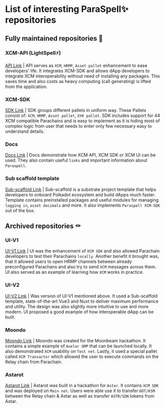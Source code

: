 # List of interesting ParaSpell✨ repositories

## Fully maintained repositories 🧰

### XCM-API (LightSpell⚡️)
[API Link](https://github.com/paraspell/xcm-api) |
API serves as `XCM`, `HRMP`, `Asset pallet` enhancement to ease developers' life. It integrates XCM-SDK and allows dApp developers to integrate XCM interoperability without need of installing any packages. This saves time and also costs as heavy computing (call generating) is lifted from the application.

### XCM-SDK
[SDK Link](https://github.com/paraspell/xcm-sdk) |
SDK groups different pallets in uniform way. These Pallets consist of: `XCM`, `HRMP`, `Asset pallet`, `XYK pallet`. SDK includes support for 44 XCM compatible Parachains and is easy to implement as it is hiding most of complex logic from user that needs to enter only few necessary easy to understand details.

### Docs
[Docs Link](https://github.com/paraspell/docs) | Docs demonstrate how XCM API, XCM SDK or XCM UI can be used. They also contain useful `links` and important information about `Paraspell`.

### Sub scaffold template
[Sub-scaffold Link](https://github.com/kodadot/sub-scaffold) | Sub-scaffold is a substrate project template that helps developers to onboard Polkadot ecosystem and build dApps much faster. Template contains preinstalled packages and useful modules for managing `logging in`, `asset decimals` and more. It also implements `Paraspell XCM-SDK` out of the box.

## Archived repositories ⚰️

### UI-V1
[UI-V1 Link](https://github.com/paraspell/ui-v1) | UI was the enhancement of `XCM SDK` and also allowed Parachain developers to test their Parachains `locally`. Another benefit it brought was, that it allowed users to open HRMP channels between already preconfigured Parachans and also try to send `XCM` messages across them. UI also served as an example of learning how `XCM` works in practice.

### UI-V2
[UI-V2 Link](https://github.com/paraspell/ui-v2) | Was version of UI-V1 mentioned above. It used a Sub-scaffold template, state-of-the-art Vue3 and Nuxt to deliver maximum performance and utility. The design was also slightly more intuitive to use and more modern. UI proposed a good example of how interoperable dApp can be built.

### Moondo
[Moondo Link](https://github.com/paraspell/moondo) | Moondo was created for the Moonbeam hackathon. It contains a simple example of `Axelar GMP` that can be launched locally. It also demonstrated `XCM` usability on `Test net`. Lastly, it used a special pallet called `XCM Transactor` which allowed the user to execute commands on the Relay chain from Parachain. 

### Astarot
[Astarot Link](https://github.com/paraspell/astarot) | Astarot was built in a hackathon for `Astar`. It contains `XCM SDK` and was deployed on `Main net`. Users were able use it to transfer `DOT/KSM` between the Relay chain & Astar as well as transfer `ASTR/SDN` tokens from Astar.